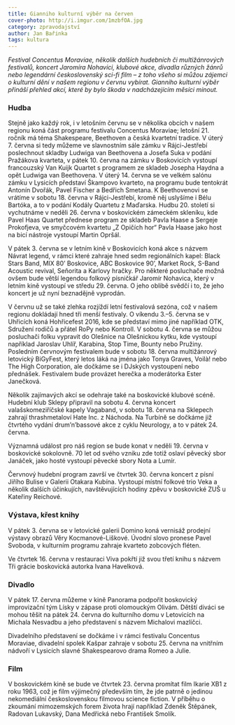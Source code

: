```yaml
---
title: Gianniho kulturní výběr na červen
cover-photo: http://i.imgur.com/1mzbfOA.jpg
category: zpravodajství
author: Jan Bařinka
tags: kultura
---
```


*Festival Concentus Moraviae, několik dalších hudebních či multižánrových festivalů, koncert Jaromíra Nohavici, klubové akce, divadla různých žánrů nebo legendární československý sci-fi film – z toho všeho si můžou zájemci o kulturní dění v našem regionu v červnu vybírat. Gianniho kulturní výběr přináší přehled akcí, které by bylo škoda v nadcházejícím měsíci minout.*

### Hudba

Stejně jako každý rok, i v letošním červnu se v několika obcích v našem regionu koná část programu festivalu Concentus Moraviae; letošní 21. ročník má téma Shakespeare, Beethoven a česká kvartetní tradice. V úterý 7. června si tedy můžeme ve slavnostním sále zámku v Rájci-Jestřebí poslechnout skladby Ludwiga van Beethovena a Josefa Suka v podání Pražákova kvarteta, v pátek 10. června na zámku v Boskovicích vystoupí francouzský Van Kuijk Quartet s programem ze skladeb Josepha Haydna a opět Ludwiga van Beethovena. V úterý 14. června se ve velkém salónu zámku v Lysicích představí Škampovo kvarteto, na programu bude tentokrát Antonín Dvořák, Pavel Fischer a Bedřich Smetana. K Beethovenovi se vrátíme v sobotu 18. června v Rájci-Jestřebí, kromě něj uslyšíme i Bélu Bartóka, a to v podání Kodály Quartetu z Maďarska. Hudbu 20. století si vychutnáme v neděli 26. června v boskovickém zámeckém skleníku, kde Pavel Haas Quartet přednese program ze skladeb Pavla Haase a Sergeje Prokofjeva, ve smyčcovém kvartetu „Z Opičích hor“ Pavla Haase jako host na bicí nástroje vystoupí Martin Opršál.

V pátek 3. června se v letním kině v Boskovicích koná akce s názvem Návrat legend, v rámci které zahraje hned sedm regionálních kapel: Black Stars Band, MIX 80’ Boskovice, ABC Boskovice 90’, Market Rock, S-Band Acoustic revival, Seňorita a Karlovy hračky. Pro některé posluchače možná ovšem bude větší legendou folkový písničkář Jaromír Nohavica, který v letním kině vystoupí ve středu 29. června. O jeho oblibě svědčí i to, že jeho koncert je už nyní beznadějně vyprodán.

V červnu už se také zlehka rozjíždí letní festivalová sezóna, což v našem regionu dokládají hned tři menší festivaly. O víkendu 3.–5. června se v Uhřicích koná Hohřicefest 2016, kde se představí mimo jiné například OTK, Sdružení rodičů a přátel RoPy nebo Kontroll. V sobotu 4. června se můžou posluchači folku vypravit do Olešnice na Olešnickou kytku, kde vystoupí například Jaroslav Uhlíř, Karabina, Stop Time, Bounty nebo Pružiny. Posledním červnovým festivalem bude v sobotu 18. června multižánrový letovický BiGyFest, který letos láká na jména jako Tonya Graves, Voilà! nebo The High Corporation, ale dočkáme se i DJských vystoupení nebo přednášek. Festivalem bude provázet herečka a moderátorka Ester Janečková.

Několik zajímavých akcí se odehraje také na boskovické klubové scéně. Hudební klub Sklepy připravil na sobotu 4. června koncert valašskomeziříčské kapely Vagaband, v sobotu 18. června na Sklepech zahrají thrashmetaloví Hate Inc. z Náchoda. Na Turbíně se dočkáme již čtvrtého vydání drum’n’bassové akce z cyklu Neurology, a to v pátek 24. června.

Významná událost pro náš region se bude konat v neděli 19. června v boskovické sokolovně. 70 let od svého vzniku zde totiž oslaví pěvecký sbor Janáček, jako hosté vystoupí pěvecké sbory Nota a Lumír.

Červnový hudební program završí ve čtvrtek 30. června koncert z písní Jiřího Bulise v Galerii Otakara Kubína. Vystoupí místní folkové trio Veka a několik dalších účinkujích, navštěvujících hodiny zpěvu v boskovické ZUŠ u Kateřiny Reichové.

### Výstava, křest knihy

V pátek 3. června se v letovické galerii Domino koná vernisáž prodejní výstavy obrazů Věry Kocmanové-Liškové. Úvodní slovo pronese Pavel Svoboda, v kulturním programu zahraje kvarteto zobcových fléten.

Ve čtvrtek 16. června v restauraci Viva pokřtí již svou třetí knihu s názvem Tři grácie boskovická autorka Ivana Havelková.

### Divadlo

V pátek 17. června můžeme v kině Panorama podpořit boskovický improvizační tým Lísky v zápase proti olomouckým Olivám. Dětští diváci se mohou těšit na pátek 24. června do kulturního domu v Letovicích na Michala Nesvadbu a jeho představení s názvem Michalovi mazlíčci.

Divadelního představení se dočkáme i v rámci festivalu Concentus Moraviae, divadelní spolek Kašpar zahraje v sobotu 25. června na vnitřním nádvoří v Lysicích slavné Shakespearovo drama Romeo a Julie.

### Film

V boskovickém kině se bude ve čtvrtek 23. června promítat film Ikarie XB1 z roku 1963, což je film výjimečný především tím, že jde patrně o jedinou nekomediální československou filmovou science fiction. V příběhu o zkoumání mimozemských forem života hrají například Zdeněk Štěpánek, Radovan Lukavský, Dana Medřická nebo František Smolík.